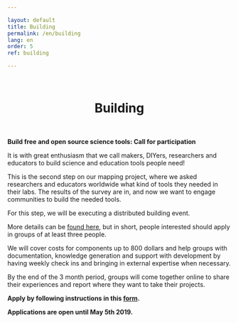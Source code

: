 ```yaml
---

layout: default
title: Building
permalink: /en/building
lang: en
order: 5
ref: building

---
```


<br>
  <center>
    <h1> Building </h1>  
  </center>
<br>


**Build free and open source science tools: Call for participation**

It is with great enthusiasm that we call makers, DIYers, researchers and educators to build science and education tools people need!

This is the second step on our mapping project, where we asked researchers and educators worldwide what kind of tools they needed in their labs. The results of the survey are in, and now we want to engage communities to build the needed tools.

For this step, we will be executing a distributed building event.

More details can be [found here](https://github.com/FOSH-following-demand/building_event/blob/master/criteria_and_application.md), but in short, people interested should apply in groups of at least three people.

We will cover costs for components up to 800 dollars and help groups with documentation, knowledge generation and support with development by having weekly check ins and bringing in external expertise when necessary.

By the end of the 3 month period, groups will come together online to share their experiences and report where they want to take their projects.

**Apply by following instructions in this [form](http://ec2-3-17-144-2.us-east-2.compute.amazonaws.com/index.php/148539?newtest=Y&lang=en).**

**Applications are open until May 5th 2019.**
